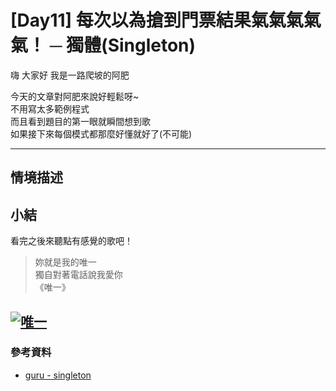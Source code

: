 # [Day11] 每次以為搶到門票結果氣氣氣氣氣！ ─ 獨體(Singleton)

嗨 大家好 我是一路爬坡的阿肥

今天的文章對阿肥來說好輕鬆呀~  
不用寫太多範例程式  
而且看到題目的第一眼就瞬間想到歌  
如果接下來每個模式都那麼好懂就好了(不可能)

---

## 情境描述

##

##

##

## 小結

看完之後來聽點有感覺的歌吧！

> 妳就是我的唯一　　  
> 獨自對著電話說我愛你  
> 《唯一》

## [![唯一](https://img.youtube.com/vi/P7Qv4AV_StM/0.jpg)](http://www.youtube.com/watch?v=P7Qv4AV_StM "唯一")

### 參考資料

- [guru - singleton](https://refactoring.guru/design-patterns/singleton)
